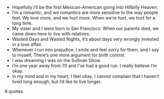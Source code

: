  - Hopefully I’ll be the first Mexican-American going into Hillbilly Heaven.
 - I’m a romantic, and we romantics are more sensitive to the way people feel. We love more, and we hurt more. When we’re hurt, we hurt for a long time.
 - My sister and I were born in San Francisco. When our parents died, we came down here to live with relatives.
 - Wasted Days and Wasted Nights, it’s about days very wrongly invested in a love affair.
 - Whenever I run into prejudice. I smile and feel sorry for them, and I say to myself, There’s one more argument for birth control.
 - I was dreaming I was on the Sullivan Show.
 - I’m one year away from 70 and I’ve had a good run. I really believe I’m okay.
 - In my mind and in my heart, I feel okay. I cannot complain that I haven’t lived long enough, but I’d like to live longer.

8 quotes